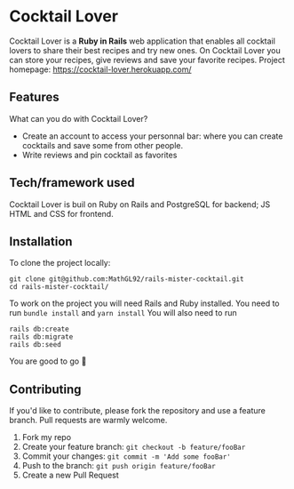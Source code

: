 # Cocktail Lover
Cocktail Lover is a **Ruby in Rails** web application that enables all cocktail lovers to share their best recipes and try new ones. On Cocktail Lover you can store your recipes, give reviews and save your favorite recipes.
Project homepage: https://cocktail-lover.herokuapp.com/

## Features
What can you do with Cocktail Lover?
* Create an account to access your personnal bar: where you can create cocktails and save some from other people.
* Write reviews and pin cocktail as favorites

## Tech/framework used
Cocktail Lover is buil on Ruby on Rails and PostgreSQL for backend; JS HTML and CSS for frontend.

## Installation
To clone the project locally:
```
git clone git@github.com:MathGL92/rails-mister-cocktail.git
cd rails-mister-cocktail/
```
To work on the project you will need Rails and Ruby installed.
You need to run
```bundle install```
and
```yarn install```
You will also need to run 
```
rails db:create
rails db:migrate
rails db:seed
```
You are good to go :tada:

## Contributing
If you'd like to contribute, please fork the repository and use a feature branch. Pull requests are warmly welcome.
1. Fork my repo 
2. Create your feature branch: ```git checkout -b feature/fooBar```
3. Commit your changes: ```git commit -m 'Add some fooBar'```
4. Push to the branch: ```git push origin feature/fooBar```
5. Create a new Pull Request
